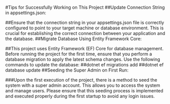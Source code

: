 #Tips for Successfully Working on This Project
##Update Connection String in appsettings.json:

##Ensure that the connection string in your appsettings.json file is correctly configured to point to your target machine or database environment. This is crucial for establishing the correct connection between your application and the database.
##Migrate Database Using Entity Framework Core:

##This project uses Entity Framework (EF) Core for database management. Before running the project for the first time, ensure that you perform a database migration to apply the latest schema changes. Use the following commands to update the database:
##dotnet ef migrations add <MigrationName>
##dotnet ef database update
##Seeding the Super Admin on First Run:

###Upon the first execution of the project, there is a method to seed the system with a super admin account. This allows you to access the system and manage users. Please ensure that this seeding process is implemented and executed properly during the first startup to avoid any login issues.
